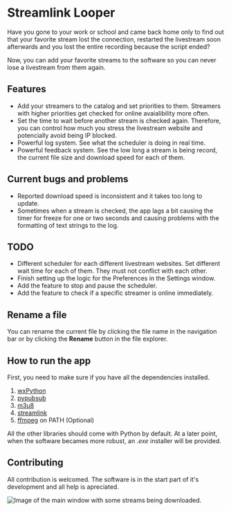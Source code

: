 # Streamlink Looper

Have you gone to your work or school and came back home only to find out that your favorite stream lost the connection, restarted the livestream soon afterwards and you lost the entire recording because the script ended?

Now, you can add your favorite streams to the software so you can never lose a livestream from them again.


## Features

 - Add your streamers to the catalog and set priorities to them.
   Streamers with higher priorities get checked for online avaialibility
   more often.
 - Set the time to wait before another stream is checked again. Therefore, you can control how much you stress the livestream website and potencially avoid being IP blocked.
 - Powerful log system. See what the scheduler is doing in real time.
 - Powerful feedback system. See the low long a stream is being record, the current file size and download speed for each of them.

## Current bugs and problems

 - Reported download speed is inconsistent and it takes too long to update.
 - Sometimes when a stream is checked, the app lags a bit causing the timer for freeze for one or two seconds and causing problems with the formatting of text strings to the log.

## TODO

 - Different scheduler for each different livestream websites. Set different wait time for each of them. They must not conflict with each other.
 - Finish setting up the logic for the Preferences in the Settings window.
 - Add the feature to stop and pause the scheduler.
 - Add the feature to check if a specific streamer is online immediately.

## Rename a file

You can rename the current file by clicking the file name in the navigation bar or by clicking the **Rename** button in the file explorer.

## How to run the app

First, you need to make sure if you have all the dependencies installed.

 1. [wxPython](https://www.wxpython.org/pages/downloads/)
 2. [pypubsub](https://pypubsub.readthedocs.io/en/v4.0.3/installation.html)
 3. [m3u8](https://github.com/globocom/m3u8)
 4. [streamlink](https://pypi.org/project/streamlink/)
 5. [ffmpeg](https://ffmpeg.org/download.html) on PATH (Optional)

All the other libraries should come with Python by default. At a later point, when the software becames more robust, an *.exe* installer will be provided.

## Contributing

All contribution is welcomed. The software is in the start part of it's development and all help is apreciated.

![Image of the main window with some streams being downloaded.](https://i.imgur.com/NxzMso9.png)
